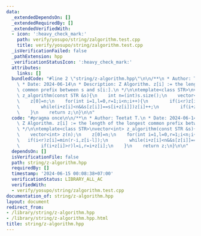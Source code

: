 ```yaml
---
data:
  _extendedDependsOn: []
  _extendedRequiredBy: []
  _extendedVerifiedWith:
  - icon: ':heavy_check_mark:'
    path: verify/yosupo/string/zalgorithm.test.cpp
    title: verify/yosupo/string/zalgorithm.test.cpp
  _isVerificationFailed: false
  _pathExtension: hpp
  _verificationStatusIcon: ':heavy_check_mark:'
  attributes:
    links: []
  bundledCode: "#line 2 \"string/z-algorithm.hpp\"\n\n/**\n * Author: Teetat T.\n\
    \ * Date: 2024-06-14\n * Description: Z Algorithm. z[i] := the length of the longest\
    \ common prefix between s and s[i:].\n */\n\ntemplate<class STR>\nvector<int>\
    \ z_algorithm(const STR &s){\n    int n=(int)s.size();\n    vector<int> z(n);\n\
    \    z[0]=n;\n    for(int i=1,l=0,r=1;i<n;i++){\n        if(i<r)z[i]=min(r-i,z[i-l]);\n\
    \        while(i+z[i]<n&&s[z[i]]==s[i+z[i]])z[i]++;\n        if(i+z[i]>r)l=i,r=i+z[i];\n\
    \    }\n    return z;\n}\n\n"
  code: "#pragma once\n\n/**\n * Author: Teetat T.\n * Date: 2024-06-14\n * Description:\
    \ Z Algorithm. z[i] := the length of the longest common prefix between s and s[i:].\n\
    \ */\n\ntemplate<class STR>\nvector<int> z_algorithm(const STR &s){\n    int n=(int)s.size();\n\
    \    vector<int> z(n);\n    z[0]=n;\n    for(int i=1,l=0,r=1;i<n;i++){\n     \
    \   if(i<r)z[i]=min(r-i,z[i-l]);\n        while(i+z[i]<n&&s[z[i]]==s[i+z[i]])z[i]++;\n\
    \        if(i+z[i]>r)l=i,r=i+z[i];\n    }\n    return z;\n}\n\n"
  dependsOn: []
  isVerificationFile: false
  path: string/z-algorithm.hpp
  requiredBy: []
  timestamp: '2024-06-15 00:08:38+07:00'
  verificationStatus: LIBRARY_ALL_AC
  verifiedWith:
  - verify/yosupo/string/zalgorithm.test.cpp
documentation_of: string/z-algorithm.hpp
layout: document
redirect_from:
- /library/string/z-algorithm.hpp
- /library/string/z-algorithm.hpp.html
title: string/z-algorithm.hpp
---
```

